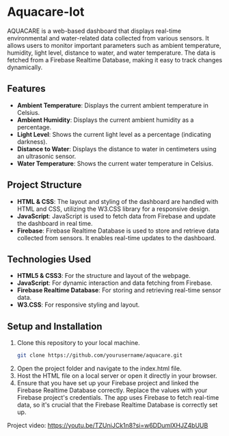 # Aquacare-Iot

AQUACARE is a web-based dashboard that displays real-time environmental and water-related data collected from various sensors. It allows users to monitor important parameters such as ambient temperature, humidity, light level, distance to water, and water temperature. The data is fetched from a Firebase Realtime Database, making it easy to track changes dynamically.

## Features

- **Ambient Temperature**: Displays the current ambient temperature in Celsius.
- **Ambient Humidity**: Displays the current ambient humidity as a percentage.
- **Light Level**: Shows the current light level as a percentage (indicating darkness).
- **Distance to Water**: Displays the distance to water in centimeters using an ultrasonic sensor.
- **Water Temperature**: Shows the current water temperature in Celsius.

## Project Structure

- **HTML & CSS**: The layout and styling of the dashboard are handled with HTML and CSS, utilizing the W3.CSS library for a responsive design.
- **JavaScript**: JavaScript is used to fetch data from Firebase and update the dashboard in real time.
- **Firebase**: Firebase Realtime Database is used to store and retrieve data collected from sensors. It enables real-time updates to the dashboard.
  
## Technologies Used

- **HTML5 & CSS3**: For the structure and layout of the webpage.
- **JavaScript**: For dynamic interaction and data fetching from Firebase.
- **Firebase Realtime Database**: For storing and retrieving real-time sensor data.
- **W3.CSS**: For responsive styling and layout.

## Setup and Installation

1. Clone this repository to your local machine.
   ```bash
   git clone https://github.com/yourusername/aquacare.git
2. Open the project folder and navigate to the index.html file.
3. Host the HTML file on a local server or open it directly in your browser.
4. Ensure that you have set up your Firebase project and linked the Firebase Realtime Database correctly. Replace the values with your Firebase project's credentials. The app uses Firebase to fetch real-time data, so it's crucial that the Firebase Realtime Database is correctly set up.

Project video: https://youtu.be/TZUniJCk1n8?si=w6DDumIXHJZ4bUUB
